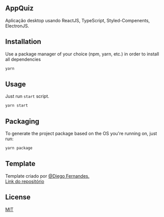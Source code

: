 ## AppQuiz

Aplicação desktop usando ReactJS, TypeScript, Styled-Compenents, ElectronJS.

## Installation

Use a package manager of your choice (npm, yarn, etc.) in order to install all dependencies

```bash
yarn
```

## Usage

Just run `start` script.

```bash
yarn start
```

## Packaging

To generate the project package based on the OS you're running on, just run:

```bash
yarn package
```

## Template

Template criado por <a href="https://github.com/diego3g">@Diego Fernandes. </a><br />
<a href="https://github.com/diego3g/electron-typescript-react">Link do repositório</a>

## License

[MIT](https://choosealicense.com/licenses/mit/)
